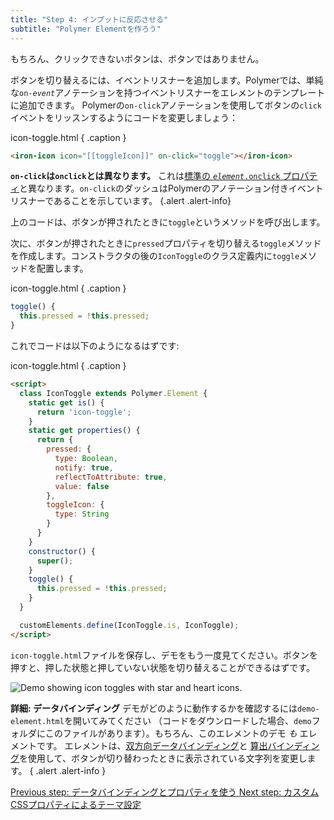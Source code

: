 ```yaml
---
title: "Step 4: インプットに反応させる"
subtitle: "Polymer Elementを作ろう"
---
```


もちろん、クリックできないボタンは、ボタンではありません。

ボタンを切り替えるには、イベントリスナーを追加します。Polymerでは、単純な<code>on-<var>event</var></code>アノテーションを持つイベントリスナーをエレメントのテンプレートに追加できます。
Polymerの`on-click`アノテーションを使用してボタンの`click`イベントをリッスンするようにコードを変更しましょう：

icon-toggle.html { .caption }

```html
<iron-icon icon="[[toggleIcon]]" on-click="toggle"></iron-icon>
```

**`on-click`は`onclick`とは異なります。** これは[標準の <code><var>element</var>.onclick</code> プロパティ](https://developer.mozilla.org/en-US/docs/Web/API/GlobalEventHandlers/onclick)と異なります。`on-click`のダッシュはPolymerのアノテーション付きイベントリスナーであることを示しています。
{.alert .alert-info}

上のコードは、ボタンが押されたときに`toggle`というメソッドを呼び出します。

次に、ボタンが押されたときに`pressed`プロパティを切り替える`toggle`メソッドを作成します。コンストラクタの後の`IconToggle`のクラス定義内に`toggle`メソッドを配置します。

icon-toggle.html { .caption }

```js
toggle() {
  this.pressed = !this.pressed;
}
```

これでコードは以下のようになるはずです:

icon-toggle.html { .caption }

```html
<script>
  class IconToggle extends Polymer.Element {
    static get is() {
      return 'icon-toggle';
    }
    static get properties() {
      return {
        pressed: {
          type: Boolean,
          notify: true,
          reflectToAttribute: true,
          value: false
        },
        toggleIcon: {
          type: String
        }
      }
    }
    constructor() {
      super();
    }
    toggle() {
      this.pressed = !this.pressed;
    }
  }

  customElements.define(IconToggle.is, IconToggle);
</script>
```

`icon-toggle.html`ファイルを保存し、デモをもう一度見てください。ボタンを押すと、押した状態と押していない状態を切り替えることができるはずです。

<img src="/images/2.0/first-element/databound-toggles.png" alt="Demo showing icon toggles with star and heart icons.">

**詳細: データバインディング** デモがどのように動作するかを確認するには`demo-element.html`を開いてみてください
（コードをダウンロードした場合、`demo`フォルダにこのファイルがあります）。もちろん、このエレメントのデモ _も_ エレメントです。
エレメントは、<a href="/2.0/docs/devguide/data-binding#two-way-bindings">双方向データバインディング</a>と
<a href="/2.0/docs/devguide/data-binding#annotated-computed">算出バインディング</a>を使用して、ボタンが切り替わったときに表示されている文字列を変更します。
{ .alert .alert-info }

<a class="blue-button" href="step-3">
  Previous step: データバインディングとプロパティを使う
</a>

<a class="blue-button" href="step-5">
  Next step: カスタムCSSプロパティによるテーマ設定
</a>
